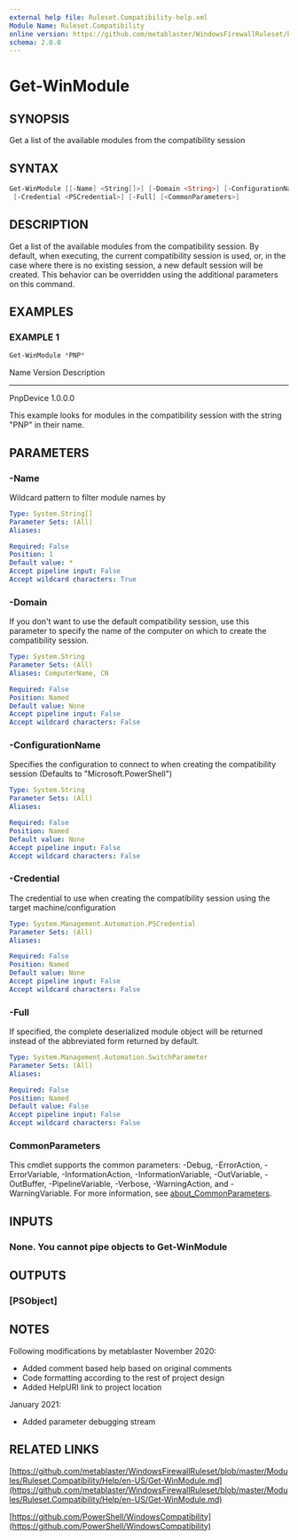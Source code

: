 ```yaml
---
external help file: Ruleset.Compatibility-help.xml
Module Name: Ruleset.Compatibility
online version: https://github.com/metablaster/WindowsFirewallRuleset/blob/master/Modules/Ruleset.Compatibility/Help/en-US/Get-WinModule.md
schema: 2.0.0
---
```


# Get-WinModule

## SYNOPSIS

Get a list of the available modules from the compatibility session

## SYNTAX

```powershell
Get-WinModule [[-Name] <String[]>] [-Domain <String>] [-ConfigurationName <String>]
 [-Credential <PSCredential>] [-Full] [<CommonParameters>]
```

## DESCRIPTION

Get a list of the available modules from the compatibility session.
By default, when executing, the current compatibility session is used,
or, in the case where there is no existing session,
a new default session will be created.
This behavior can be overridden using the additional parameters on this command.

## EXAMPLES

### EXAMPLE 1

```powershell
Get-WinModule *PNP*
```

Name      Version Description
----      ------- -----------
PnpDevice 1.0.0.0

This example looks for modules in the compatibility session with the string "PNP" in their name.

## PARAMETERS

### -Name

Wildcard pattern to filter module names by

```yaml
Type: System.String[]
Parameter Sets: (All)
Aliases:

Required: False
Position: 1
Default value: *
Accept pipeline input: False
Accept wildcard characters: True
```

### -Domain

If you don't want to use the default compatibility session, use this parameter to specify the name
of the computer on which to create the compatibility session.

```yaml
Type: System.String
Parameter Sets: (All)
Aliases: ComputerName, CN

Required: False
Position: Named
Default value: None
Accept pipeline input: False
Accept wildcard characters: False
```

### -ConfigurationName

Specifies the configuration to connect to when creating the compatibility session
(Defaults to "Microsoft.PowerShell")

```yaml
Type: System.String
Parameter Sets: (All)
Aliases:

Required: False
Position: Named
Default value: None
Accept pipeline input: False
Accept wildcard characters: False
```

### -Credential

The credential to use when creating the compatibility session using the target machine/configuration

```yaml
Type: System.Management.Automation.PSCredential
Parameter Sets: (All)
Aliases:

Required: False
Position: Named
Default value: None
Accept pipeline input: False
Accept wildcard characters: False
```

### -Full

If specified, the complete deserialized module object
will be returned instead of the abbreviated form returned by default.

```yaml
Type: System.Management.Automation.SwitchParameter
Parameter Sets: (All)
Aliases:

Required: False
Position: Named
Default value: False
Accept pipeline input: False
Accept wildcard characters: False
```

### CommonParameters

This cmdlet supports the common parameters: -Debug, -ErrorAction, -ErrorVariable, -InformationAction, -InformationVariable, -OutVariable, -OutBuffer, -PipelineVariable, -Verbose, -WarningAction, and -WarningVariable. For more information, see [about_CommonParameters](http://go.microsoft.com/fwlink/?LinkID=113216).

## INPUTS

### None. You cannot pipe objects to Get-WinModule

## OUTPUTS

### [PSObject]

## NOTES

Following modifications by metablaster November 2020:

- Added comment based help based on original comments
- Code formatting according to the rest of project design
- Added HelpURI link to project location

January 2021:

- Added parameter debugging stream

## RELATED LINKS

[https://github.com/metablaster/WindowsFirewallRuleset/blob/master/Modules/Ruleset.Compatibility/Help/en-US/Get-WinModule.md](https://github.com/metablaster/WindowsFirewallRuleset/blob/master/Modules/Ruleset.Compatibility/Help/en-US/Get-WinModule.md)

[https://github.com/PowerShell/WindowsCompatibility](https://github.com/PowerShell/WindowsCompatibility)
